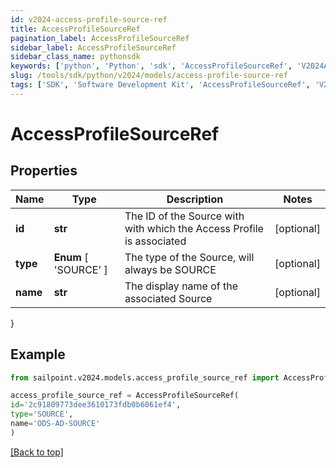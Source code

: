 ```yaml
---
id: v2024-access-profile-source-ref
title: AccessProfileSourceRef
pagination_label: AccessProfileSourceRef
sidebar_label: AccessProfileSourceRef
sidebar_class_name: pythonsdk
keywords: ['python', 'Python', 'sdk', 'AccessProfileSourceRef', 'V2024AccessProfileSourceRef'] 
slug: /tools/sdk/python/v2024/models/access-profile-source-ref
tags: ['SDK', 'Software Development Kit', 'AccessProfileSourceRef', 'V2024AccessProfileSourceRef']
---
```


# AccessProfileSourceRef


## Properties

Name | Type | Description | Notes
------------ | ------------- | ------------- | -------------
**id** | **str** | The ID of the Source with with which the Access Profile is associated | [optional] 
**type** |  **Enum** [  'SOURCE' ] | The type of the Source, will always be SOURCE | [optional] 
**name** | **str** | The display name of the associated Source | [optional] 
}

## Example

```python
from sailpoint.v2024.models.access_profile_source_ref import AccessProfileSourceRef

access_profile_source_ref = AccessProfileSourceRef(
id='2c91809773dee3610173fdb0b6061ef4',
type='SOURCE',
name='ODS-AD-SOURCE'
)

```
[[Back to top]](#) 

